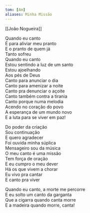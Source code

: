 ```yaml
---
tom: [Am]
aliases: Minha Missão
---
```


[[João Nogueira]]

Quando eu canto  
É para aliviar meu pranto  
E o pranto de quem já  
Tanto sofreu  
Quando eu canto  
Estou sentindo a luz de um santo  
Estou ajoelhando  
Aos pés de Deus  
Canto para anunciar o dia  
Canto para amenizar a noite  
Canto pra denunciar o açoite  
Canto também contra a tirania  
Canto porque numa melodia  
Acendo no coração do povo  
A esperança de um mundo novo  
E a luta para se viver em paz!

Do poder da criação  
Sou continuação  
E quero agradecer  
Foi ouvida minha súplica  
Mensageiro sou da música  
O meu canto é uma missão  
Tem força de oração  
E eu cumpro o meu dever  
Há os que vivem a chorar  
Eu vivo pra cantar  
E canto pra viver

Quando eu canto, a morte me percorre  
E eu solto um canto da garganta  
Que a cigarra quando canta morre  
E a madeira quando morre, canta!

